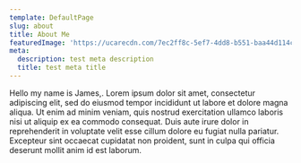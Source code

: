 ```yaml
---
template: DefaultPage
slug: about
title: About Me
featuredImage: 'https://ucarecdn.com/7ec2ff8c-5ef7-4dd8-b551-baa44d114cc3/'
meta:
  description: test meta description
  title: test meta title
---
```

Hello my name is James,. Lorem ipsum dolor sit amet, consectetur adipiscing elit, sed do eiusmod tempor incididunt ut labore et dolore magna aliqua. Ut enim ad minim veniam, quis nostrud exercitation ullamco laboris nisi ut aliquip ex ea commodo consequat. Duis aute irure dolor in reprehenderit in voluptate velit esse cillum dolore eu fugiat nulla pariatur. Excepteur sint occaecat cupidatat non proident, sunt in culpa qui officia deserunt mollit anim id est laborum.
